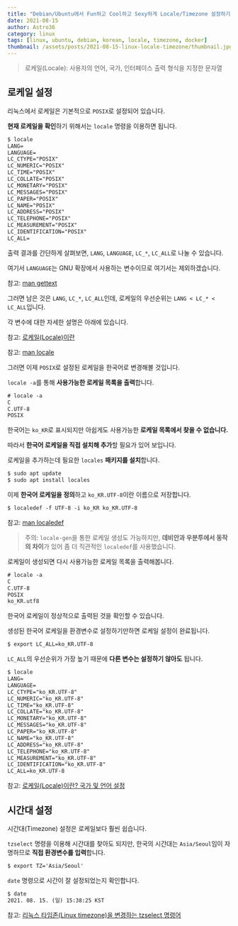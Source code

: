 ```yaml
---
title: "Debian/Ubuntu에서 Fun하고 Cool하고 Sexy하게 Locale/Timezone 설정하기"
date: 2021-08-15
author: Astro36
category: linux
tags: [linux, ubuntu, debian, korean, locale, timezone, docker]
thumbnail: /assets/posts/2021-08-15-linux-locale-timezone/thumbnail.jpg
---
```


> 로케일(Locale): 사용자의 언어, 국가, 인터페이스 출력 형식을 지정한 문자열

## 로케일 설정

리눅스에서 로케일은 기본적으로 `POSIX`로 설정되어 있습니다.

**현재 로케일을 확인**하기 위해서는 `locale` 명령을 이용하면 됩니다.

```txt
$ locale
LANG=
LANGUAGE=
LC_CTYPE="POSIX"
LC_NUMERIC="POSIX"
LC_TIME="POSIX"
LC_COLLATE="POSIX"
LC_MONETARY="POSIX"
LC_MESSAGES="POSIX"
LC_PAPER="POSIX"
LC_NAME="POSIX"
LC_ADDRESS="POSIX"
LC_TELEPHONE="POSIX"
LC_MEASUREMENT="POSIX"
LC_IDENTIFICATION="POSIX"
LC_ALL=
```

출력 결과를 간단하게 살펴보면, `LANG`, `LANGUAGE`, `LC_*`, `LC_ALL`로 나눌 수 있습니다.

여기서 `LANGUAGE`는 GNU 확장에서 사용하는 변수이므로 여기서는 제외하겠습니다.

참고: [man gettext](https://linux.die.net/man/3/gettext)

그러면 남은 것은 `LANG`, `LC_*`, `LC_ALL`인데, 로케일의 우선순위는 `LANG < LC_* < LC_ALL`입니다.

각 변수에 대한 자세한 설명은 아래에 있습니다.

참고: [로케일(Locale)이란](https://linuxism.ustd.ip.or.kr/m/557)

참고: [man locale](https://linux.die.net/man/7/locale)

그러면 이제 `POSIX`로 설정된 로케일을 한국어로 변경해볼 것입니다.

`locale -a`를 통해 **사용가능한 로케일 목록을 출력**합니다.

```txt
# locale -a
C
C.UTF-8
POSIX
```

한국어는 `ko_KR`로 표시되지만 아쉽게도 사용가능한 **로케일 목록에서 찾을 수 없습니다.**

따라서 **한국어 로케일을 직접 설치해 추가**할 필요가 있어 보입니다.

로케일을 추가하는데 필요한 `locales` **패키지를 설치**합니다.

```txt
$ sudo apt update
$ sudo apt install locales
```

이제 **한국어 로케일을 정의**하고 `ko_KR.UTF-8`이란 이름으로 저장합니다.

```txt
$ localedef -f UTF-8 -i ko_KR ko_KR.UTF-8
```

참고: [man localedef](https://linux.die.net/man/1/localedef)

> 주의: `locale-gen`을 통한 로케일 생성도 가능하지만, **데비안과 우분투에서 동작의 차이**가 있어 좀 더 직관적인 `localedef`를 사용했습니다.

로케일이 생성되면 다시 사용가능한 로케일 목록을 출력해봅니다.

```txt
# locale -a
C
C.UTF-8
POSIX
ko_KR.utf8
```

한국어 로케일이 정상적으로 출력된 것을 확인할 수 있습니다.

생성된 한국어 로케일을 환경변수로 설정하기만하면 로케일 설정이 완료됩니다.

```txt
$ export LC_ALL=ko_KR.UTF-8
```

`LC_ALL`의 우선순위가 가장 높기 때문에 **다른 변수는 설정하기 않아도** 됩니다.

```txt
$ locale
LANG=
LANGUAGE=
LC_CTYPE="ko_KR.UTF-8"
LC_NUMERIC="ko_KR.UTF-8"
LC_TIME="ko_KR.UTF-8"
LC_COLLATE="ko_KR.UTF-8"
LC_MONETARY="ko_KR.UTF-8"
LC_MESSAGES="ko_KR.UTF-8"
LC_PAPER="ko_KR.UTF-8"
LC_NAME="ko_KR.UTF-8"
LC_ADDRESS="ko_KR.UTF-8"
LC_TELEPHONE="ko_KR.UTF-8"
LC_MEASUREMENT="ko_KR.UTF-8"
LC_IDENTIFICATION="ko_KR.UTF-8"
LC_ALL=ko_KR.UTF-8
```

참고: [로케일(Locale)이란? 국가 및 언어 설정](https://www.44bits.io/ko/keyword/locale)

## 시간대 설정

시간대(Timezone) 설정은 로케일보다 훨씬 쉽습니다.

`tzselect` 명령을 이용해 시간대를 찾아도 되지만, 한국의 시간대는 `Asia/Seoul`임이 자명하므로 **직접 환경변수를 입력**합니다.

```txt
$ export TZ='Asia/Seoul'
```

`date` 명령으로 시간이 잘 설정되었는지 확인합니다.

```txt
$ date
2021. 08. 15. (일 ) 15:38:25 KST
```

참고: [리눅스 타임존(Linux timezone)을 변경하는 tzselect 명령어](https://www.lesstif.com/system-admin/linux-timezone-tzselect-20775293.html)
